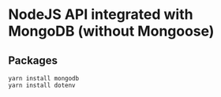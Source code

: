 # NodeJS API integrated with MongoDB (without Mongoose) 


## Packages
```
yarn install mongodb
yarn install dotenv
```